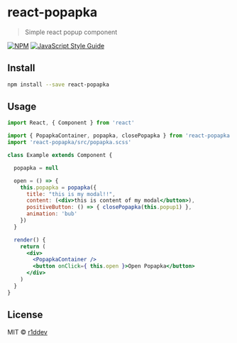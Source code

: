 # react-popapka

> Simple react popup component

[![NPM](https://img.shields.io/npm/v/react-popapka.svg)](https://www.npmjs.com/package/react-popapka) [![JavaScript Style Guide](https://img.shields.io/badge/code_style-standard-brightgreen.svg)](https://standardjs.com)

## Install

```bash
npm install --save react-popapka
```

## Usage

```jsx
import React, { Component } from 'react'

import { PopapkaContainer, popapka, closePopapka } from 'react-popapka';
import 'react-popapka/src/popapka.scss'

class Example extends Component {

  popapka = null

  open = () => {
    this.popapka = popapka({
      title: "this is my modal!!",
      content: (<div>this is content of my modal</button>),
      positiveButton: () => { closePopapka(this.popup1) },
      animation: 'bub'
    })
  }

  render() {
    return (
      <div>
        <PopapkaContainer />
        <button onClick={ this.open }>Open Popapka</button>
      </div>
    )
  }
}
```

## License

MIT © [r1ddev](https://github.com/r1ddev)
